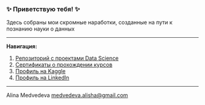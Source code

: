 ### ✨ Приветствую тебя! ✨

Здесь собраны мои скромные наработки, созданные на пути к познанию науки о данных 
____________________________________________________________________

**Навигация:**  

1. [Репозиторий с проектами Data Science](https://github.com/AlishaMv/Data_Science_Projects)  
2. [Сертификаты о прохождении курсов](https://github.com/AlishaMv/Data_Science_Projects/tree/main/certificates)
3. [Профиль на Kaggle](https://www.kaggle.com/alinamedvedeva)
4. [Профиль на LinkedIn](https://www.linkedin.com/in/alishamv/)
_____________________________

Alina Medvedeva medvedeva.alisha@gmail.com

<!--
**alina-medvedeva/alina-medvedeva** is a ✨ _special_ ✨ repository because its `README.md` (this file) appears on your GitHub profile.

Here are some ideas to get you started:

- 🔭 I’m currently working on ...
- 🌱 I’m currently learning ...
- 👯 I’m looking to collaborate on ...
- 🤔 I’m looking for help with ...
- 💬 Ask me about ...
- 📫 How to reach me: ...
- 😄 Pronouns: ...
- ⚡ Fun fact: ...
-->
